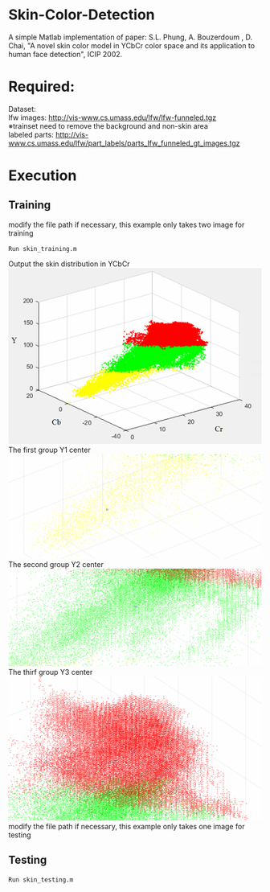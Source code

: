 # Skin-Color-Detection
A simple Matlab implementation of paper: S.L. Phung, A. Bouzerdoum
, D. Chai, "A novel skin color model in YCbCr color space and its application to human face detection", ICIP 2002.

# Required:
Dataset: <br>
lfw images: http://vis-www.cs.umass.edu/lfw/lfw-funneled.tgz <br>
※trainset need to remove the background and non-skin area <br>
labeled parts: http://vis-www.cs.umass.edu/lfw/part_labels/parts_lfw_funneled_gt_images.tgz

# Execution
## Training
modify the file path if necessary, this example only takes two image for training
```
Run skin_training.m
```
Output the skin distribution in YCbCr
<br>
![Skin distribution in YCbCr](Skin_model.png)
<br>
The first group Y1 center
![Skin distribution in YCbCr](Y1_Center.jpg)
<br>
The second group Y2 center
![Skin distribution in YCbCr](Y2_Center.jpg)
<br>
The thirf group Y3 center
![Skin distribution in YCbCr](Y3_Center.jpg)
<br>
modify the file path if necessary, this example only takes one image for testing
## Testing
```
Run skin_testing.m
```

